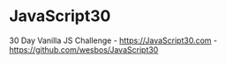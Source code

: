 # JavaScript30
30 Day Vanilla JS Challenge - https://JavaScript30.com - https://github.com/wesbos/JavaScript30
